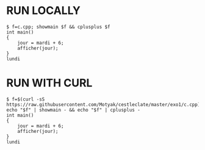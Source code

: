 # RUN LOCALLY
```console
$ f=c.cpp; showmain $f && cplusplus $f
int main()
{
	jour = mardi + 6;
	afficher(jour);
}
lundi
```

# RUN WITH CURL
```console
$ f=$(curl -sS https://raw.githubusercontent.com/Motyak/cestleclate/master/exo1/c.cpp); echo "$f" | showmain - && echo "$f" | cplusplus -
int main()
{
	jour = mardi + 6;
	afficher(jour);
}
lundi
```
